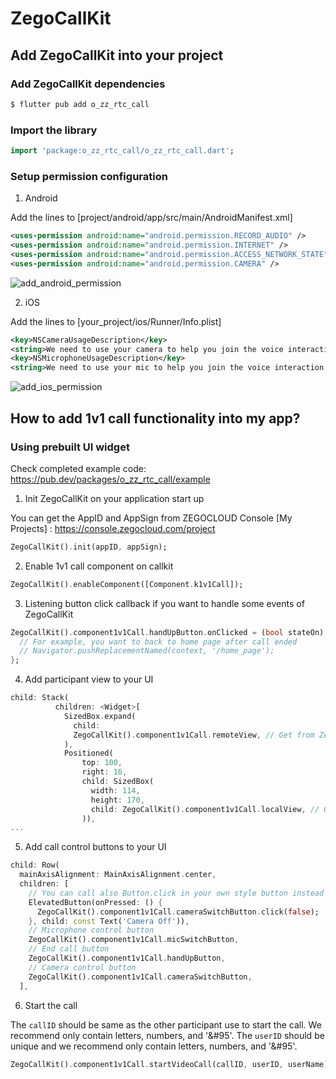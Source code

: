 # ZegoCallKit

## Add ZegoCallKit into your project

### Add ZegoCallKit dependencies
```bash
$ flutter pub add o_zz_rtc_call
```

### Import the library
```dart
import 'package:o_zz_rtc_call/o_zz_rtc_call.dart';
```

### Setup permission configuration

1. Android
   
Add the lines to [project/android/app/src/main/AndroidManifest.xml]
```xml
<uses-permission android:name="android.permission.RECORD_AUDIO" />
<uses-permission android:name="android.permission.INTERNET" />
<uses-permission android:name="android.permission.ACCESS_NETWORK_STATE" />
<uses-permission android:name="android.permission.CAMERA" />
```
![add_android_permission](https://user-images.githubusercontent.com/5242852/173782994-56139dd3-ce83-48ea-ae21-e01e359813ef.gif)


2. iOS
   
Add the lines to [your_project/ios/Runner/Info.plist]
```xml
<key>NSCameraUsageDescription</key>
<string>We need to use your camera to help you join the voice interaction.</string>
<key>NSMicrophoneUsageDescription</key>
<string>We need to use your mic to help you join the voice interaction.</string>
```
![add_ios_permission](https://user-images.githubusercontent.com/5242852/173783331-7e3a3849-0265-424d-84a1-05022458471a.gif)


## How to add 1v1 call functionality into my app?

### Using prebuilt UI widget

Check completed example code: https://pub.dev/packages/o_zz_rtc_call/example

1. Init ZegoCallKit on your application start up

You can get the AppID and AppSign from ZEGOCLOUD Console [My Projects] : https://console.zegocloud.com/project
```dart
ZegoCallKit().init(appID, appSign);
```
2. Enable 1v1 call component on callkit
```dart
ZegoCallKit().enableComponent([Component.k1v1Call]);
```
3. Listening button click callback if you want to handle some events of ZegoCallKit
```dart
ZegoCallKit().component1v1Call.handUpButton.onClicked = (bool stateOn) {
  // For example, you want to back to home page after call ended
  // Navigator.pushReplacementNamed(context, '/home_page');
};
```
4. Add participant view to your UI
```dart
child: Stack(
          children: <Widget>[
            SizedBox.expand(
              child:
              ZegoCallKit().component1v1Call.remoteView, // Get from ZegoCallKit
            ),
            Positioned(
                top: 100,
                right: 16,
                child: SizedBox(
                  width: 114,
                  height: 170,
                  child: ZegoCallKit().component1v1Call.localView, // Get from ZegoCallKit
                )),
...
```
5. Add call control buttons to your UI
```dart
child: Row(
  mainAxisAlignment: MainAxisAlignment.center,
  children: [
    // You can call also Button.click in your own style button instead using the prebuilt button provided by the ZegoCallKit.
    ElevatedButton(onPressed: () {
      ZegoCallKit().component1v1Call.cameraSwitchButton.click(false);
    }, child: const Text('Camera Off')),
    // Microphone control button
    ZegoCallKit().component1v1Call.micSwitchButton,
    // End call button
    ZegoCallKit().component1v1Call.handUpButton,
    // Camera control button
    ZegoCallKit().component1v1Call.cameraSwitchButton,
  ],
```
6. Start the call

The `callID` should be same as the other participant use to start the call. We recommend only contain letters, numbers, and '&#95'.
The `userID` should be unique and we recommend only contain letters, numbers, and '&#95'.
```dart
ZegoCallKit().component1v1Call.startVideoCall(callID, userID, userName);
```



